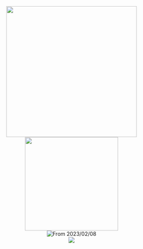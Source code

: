 <div align=center>
    <a href="https://github.com/error0918?tab=repositories">
        <img src="https://github-readme-stats.vercel.app/api?username=error0918&show_icons=false&theme=onedark&hide=issues,contribs" width="350"/>
    </a>
    <br/>
    <a href="https://solved.ac/jtaeyeon05">
        <img src="http://mazassumnida.wtf/api/generate_badge?boj=jtaeyeon05" width="250"/>
    </a>
    <br/>
    <img src="https://wakatime.com/badge/user/77893c2f-df09-4c31-9dc9-76fc135dd21e.svg?style=flat-square" alt="From 2023/02/08"/>
    <br/>
    <a href="https://github.com/error0918?tab=repositories">
        <img src="https://github-readme-stats.vercel.app/api/top-langs/?username=error0918&langs_count=6&theme=onedark&hide=CMake,c%2B%2B"/>
    </a>
</div>

